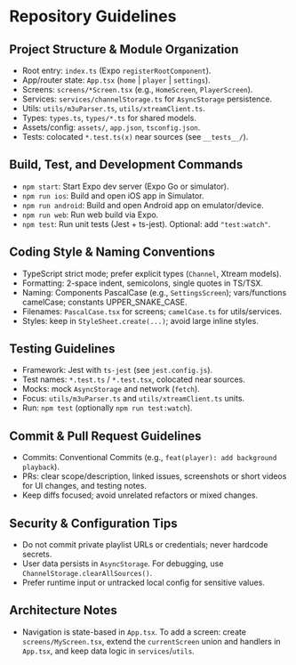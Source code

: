 # Repository Guidelines

## Project Structure & Module Organization
- Root entry: `index.ts` (Expo `registerRootComponent`).
- App/router state: `App.tsx` (`home` | `player` | `settings`).
- Screens: `screens/*Screen.tsx` (e.g., `HomeScreen`, `PlayerScreen`).
- Services: `services/channelStorage.ts` for `AsyncStorage` persistence.
- Utils: `utils/m3uParser.ts`, `utils/xtreamClient.ts`.
- Types: `types.ts`, `types/*.ts` for shared models.
- Assets/config: `assets/`, `app.json`, `tsconfig.json`.
- Tests: colocated `*.test.ts(x)` near sources (see `__tests__/`).

## Build, Test, and Development Commands
- `npm start`: Start Expo dev server (Expo Go or simulator).
- `npm run ios`: Build and open iOS app in Simulator.
- `npm run android`: Build and open Android app on emulator/device.
- `npm run web`: Run web build via Expo.
- `npm test`: Run unit tests (Jest + ts-jest). Optional: add `"test:watch"`.

## Coding Style & Naming Conventions
- TypeScript strict mode; prefer explicit types (`Channel`, Xtream models).
- Formatting: 2-space indent, semicolons, single quotes in TS/TSX.
- Naming: Components PascalCase (e.g., `SettingsScreen`); vars/functions camelCase; constants UPPER_SNAKE_CASE.
- Filenames: `PascalCase.tsx` for screens; `camelCase.ts` for utils/services.
- Styles: keep in `StyleSheet.create(...)`; avoid large inline styles.

## Testing Guidelines
- Framework: Jest with `ts-jest` (see `jest.config.js`).
- Test names: `*.test.ts` / `*.test.tsx`, colocated near sources.
- Mocks: mock `AsyncStorage` and network (`fetch`).
- Focus: `utils/m3uParser.ts` and `utils/xtreamClient.ts` units.
- Run: `npm test` (optionally `npm run test:watch`).

## Commit & Pull Request Guidelines
- Commits: Conventional Commits (e.g., `feat(player): add background playback`).
- PRs: clear scope/description, linked issues, screenshots or short videos for UI changes, and testing notes.
- Keep diffs focused; avoid unrelated refactors or mixed changes.

## Security & Configuration Tips
- Do not commit private playlist URLs or credentials; never hardcode secrets.
- User data persists in `AsyncStorage`. For debugging, use `ChannelStorage.clearAllSources()`.
- Prefer runtime input or untracked local config for sensitive values.

## Architecture Notes
- Navigation is state-based in `App.tsx`. To add a screen: create `screens/MyScreen.tsx`, extend the `currentScreen` union and handlers in `App.tsx`, and keep data logic in `services`/`utils`.
